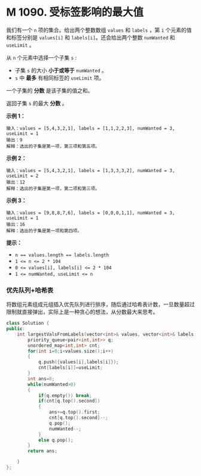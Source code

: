 # M 1090. 受标签影响的最大值

我们有一个 `n` 项的集合。给出两个整数数组 `values` 和 `labels` ，第 `i` 个元素的值和标签分别是 `values[i]` 和 `labels[i]`。还会给出两个整数 `numWanted` 和 `useLimit` 。

从 `n` 个元素中选择一个子集 `s` :

- 子集 `s` 的大小 **小于或等于** `numWanted` 。
- `s` 中 **最多** 有相同标签的 `useLimit` 项。

一个子集的 **分数** 是该子集的值之和。

返回子集 `s` 的最大 **分数** 。

 

**示例 1：**

```
输入：values = [5,4,3,2,1], labels = [1,1,2,2,3], numWanted = 3, useLimit = 1
输出：9
解释：选出的子集是第一项，第三项和第五项。
```

**示例 2：**

```
输入：values = [5,4,3,2,1], labels = [1,3,3,3,2], numWanted = 3, useLimit = 2
输出：12
解释：选出的子集是第一项，第二项和第三项。
```

**示例 3：**

```
输入：values = [9,8,8,7,6], labels = [0,0,0,1,1], numWanted = 3, useLimit = 1
输出：16
解释：选出的子集是第一项和第四项。
```

 

**提示：**

- `n == values.length == labels.length`
- `1 <= n <= 2 * 104`
- `0 <= values[i], labels[i] <= 2 * 104`
- `1 <= numWanted, useLimit <= n`

### 优先队列+哈希表

将数组元素组成元组插入优先队列进行排序，随后通过哈希表计数，一旦数量超过限制就直接弹出，实际上是一种贪心的想法，从分数最大来思考。

```cpp
class Solution {
public:
    int largestValsFromLabels(vector<int>& values, vector<int>& labels, int numWanted, int useLimit) {
        priority_queue<pair<int,int>> q;
        unordered_map<int,int> cnt;
        for(int i=0;i<values.size();i++)
        {
            q.push({values[i],labels[i]});
            cnt[labels[i]]=useLimit;
        }
        int ans=0;
        while(numWanted>0)
        {
            if(q.empty()) break;
            if(cnt[q.top().second])
            {
                ans+=q.top().first;
                cnt[q.top().second]--;
                q.pop();
                numWanted--;
            }
            else q.pop();
        }
        return ans;

    }
};
```

